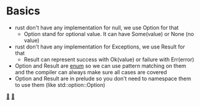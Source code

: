 # Basics

* rust don't have any implementation for null, we use Option for that
    * Option stand for optional value. It can have Some(value) or None (no value)
* rust don't have any implementation for Exceptions, we use Result for that
    * Result can represent success with Ok(value) or failure with Err(error)
* Option and Result are <a href="#/6/5">enum</a> so we can use pattern matching on them and the compiler can always make sure all cases are covered
* Option and Result are in prelude so you don't need to namespace them to use them (like std::option::Option)


[📒](https://doc.rust-lang.org/1.17.0/book/error-handling.html#the-option-type)
[📒](https://doc.rust-lang.org/1.17.0/book/error-handling.html#the-result-type)